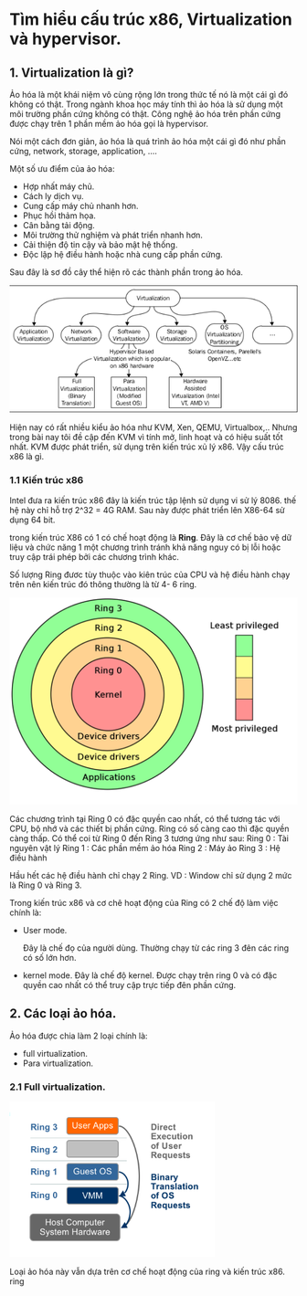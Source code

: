 # Tìm hiểu cấu trúc x86, Virtualization và hypervisor.

## 1. Virtualization là gì?

Ảo hóa là một khái niệm vô cùng rộng lớn trong thức tế nó là một cái gì đó không có thật. Trong ngành khoa học máy tính thì ảo hóa là sử dụng một môi trường phần cứng không có thật. Công nghệ ảo hóa trên phần cứng được chạy trên 1 phần mềm ảo hóa gọi là hypervisor.

Nói một cách đơn giản, ảo hóa là quá trình ảo hóa một cái gì đó như phần cứng,
network, storage, application, ....

Một số ưu điểm của ảo hóa:
- Hợp nhất máy chủ.
- Cách ly dịch vụ.
- Cung cấp máy chủ nhanh hơn.
- Phục hồi thảm họa.
- Cân bằng tải động.
- Môi trường thử nghiệm và phát triển nhanh hơn.
- Cải thiện độ tin cậy và bảo mật hệ thống.
- Độc lập hệ điều hành hoặc nhà cung cấp phần cứng.

Sau đây là sơ đồ cây thể hiện rõ các thành phần trong ảo hóa.

![](anhkvm/anh1.png)

Hiện nay có rất nhiều kiểu ảo hóa như KVM, Xen, QEMU, Virtualbox,..
Nhưng trong bài nay tôi đề cập đến KVM vì tính mở, linh hoạt và có hiệu suất tốt nhất.
KVM được phát triển, sử dụng trên kiến trúc xủ lý x86. Vậy cấu trúc x86 là gì.

### 1.1 Kiến trúc x86 

Intel đưa ra kiến trúc x86 đây là kiến trúc tập lệnh sử dụng vi sử lý 8086. thế hệ này chỉ hỗ trợ 2^32 = 4G RAM. Sau này được phát triển lên X86-64 sử dụng 64 bit.
 
trong kiến trúc X86 có 1 có chế hoạt động là **Ring**. Đây là cơ chế bảo vệ dữ liệu và chức năng 1 một chương trình tránh khả năng nguy có bị lỗi hoặc truy cập trái phép bởi các chương trình khác.

Số lượng Ring đươc tùy thuộc vào kiên trúc của CPU và hệ điều hành chạy trên nên kiến trúc đó thông thường là từ 4- 6 ring.

![](anhkvm/anh2.png)

Các chương trình tại Ring 0 có đặc quyền cao nhất, có thể tương tác với CPU, bộ nhớ và các thiết bị phần cứng. Ring có số càng cao thì đặc quyền càng thấp. Có thể coi từ Ring 0 đến Ring 3 tương ứng như sau:
Ring 0 : Tài nguyên vật lý
Ring 1 : Các phần mềm ảo hóa
Ring 2 : Máy ảo
Ring 3 : Hệ điều hành

Hầu hết các hệ điều hành chỉ chạy 2 Ring. VD : Window chỉ sử dụng 2 mức là Ring 0 và Ring 3.

Trong kiến trúc x86 và cơ chê hoạt động của Ring có 2 chế độ làm việc chính là:
- User mode.

    Đây là chế đọ của người dùng. Thường chạy từ các ring 3 đên các ring có số lớn hơn.

- kernel mode.
    Đây là chế độ kernel. Được chạy trên ring 0 và có đặc quyền cao nhất có thể truy cập trực tiếp đên phần cứng.

## 2. Các loại ảo hóa. 
Ảo hóa được chia làm 2 loại chính là:
- full virtualization.
- Para virtualization.
### 2.1 Full virtualization.

![](anhkvm/anh3.png)

Loại ảo hóa này vẫn dựa trên cơ chế hoạt động của ring và kiến trúc x86.
ring